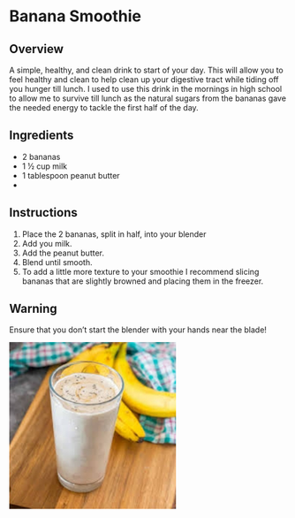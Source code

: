 # Banana Smoothie

## Overview
A simple, healthy, and clean drink to start of your day. This will allow you to feel healthy and clean to help clean up your digestive tract while tiding off you hunger till lunch. I used to use this drink in the mornings in high school to allow me to survive till lunch as the natural sugars from the bananas gave the needed energy to tackle the first half of the day.

## Ingredients
- 2 bananas
- 1 ½ cup milk
- 1 tablespoon peanut butter
- 
## Instructions
1. Place the 2 bananas, split in half, into your blender
2. Add you milk.
3. Add the peanut butter.
4. Blend until smooth.
5. To add a little more texture to your smoothie I recommend slicing bananas that are slightly browned and placing them in the freezer.

## Warning
Ensure that you don’t start the blender with your hands near the blade! 

![Banana Smoothie](smoothie.jpeg)
